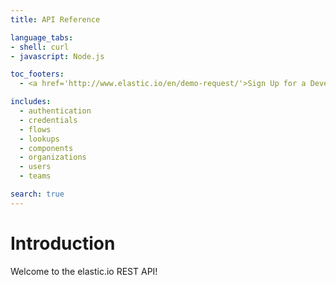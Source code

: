 ```yaml
---
title: API Reference

language_tabs:
- shell: curl
- javascript: Node.js

toc_footers:
  - <a href='http://www.elastic.io/en/demo-request/'>Sign Up for a Developer Key</a>

includes:
  - authentication
  - credentials
  - flows
  - lookups
  - components
  - organizations
  - users
  - teams

search: true
---
```


# Introduction

Welcome to the elastic.io REST API!
